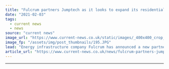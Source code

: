 ```yaml
---
title: "Fulcrum partners Jumptech as it looks to expand its residential EV offering"
date: "2021-02-03"
tags: 
  - current news
  - news
source: "current news"
image_url: "https://www.current-news.co.uk/static/images/_400x400_crop_center-center/Fulcrum-EV-credit-Fulcrum.JPG"
image_fp: "/assets/img/post_thumbnails/195.JPG"
lead: "​Energy infrastructure company Fulcrum has announced a new partnership with Jumptech to support its residential electric vehicle (EV) projects."
article_url: "https://www.current-news.co.uk/news/fulcrum-partners-jumptech-as-it-look-to-expand-its-residential-ev-offering?utm_source=rss-feeds&utm_medium=rss&utm_campaign=rss"
---
```


---
